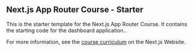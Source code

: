 ## Next.js App Router Course - Starter

This is the starter template for the Next.js App Router Course. It contains the starting code for the dashboard application..

For more information, see the [course curriculum](https://nextjs.org/learn) on the Next.js Website.
